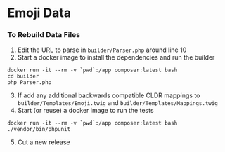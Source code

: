 # Emoji Data

### To Rebuild Data Files

1. Edit the URL to parse in `builder/Parser.php` around line 10
2. Start a docker image to install the dependencies and run the builder

```shell
docker run -it --rm -v `pwd`:/app composer:latest bash
cd builder
php Parser.php
```

3. If add any additional backwards compatible CLDR mappings to `builder/Templates/Emoji.twig` and `builder/Templates/Mappings.twig`
4. Start (or reuse) a docker image to run the tests

```shell
docker run -it --rm -v `pwd`:/app composer:latest bash
./vendor/bin/phpunit
```

5. Cut a new release